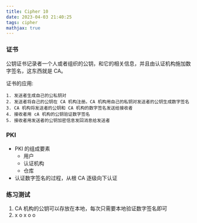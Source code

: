 ```yaml
---
title: Cipher 10
date: 2023-04-03 21:40:25
tags: cipher
mathjax: true
---
```


### 证书

公钥证书记录者一个人或者组织的公钥，和它的相关信息，并且由认证机构施加数字签名，这东西就是 CA。

证书的应用:

```text
1. 发送者生成自己的公私钥对
2. 发送者将自己的公钥在 CA 机构注册。CA 机构用自己的私钥对发送者的公钥生成数字签名
3. CA 机构将发送者的公钥和 CA 机构的数字签名发送给接收者
4. 接收者用 cA 机构的公钥验证数字签名
5. 接收者用发送者的公钥加密信息发回消息给发送者
```

<!--more-->

### PKI

- PKI 的组成要素
  - 用户
  - 认证机构
  - 仓库
- 认证数字签名的过程，从根 CA 逐级向下认证

### 练习测试

1. CA 机构的公钥可以存放在本地，每次只需要本地验证数字签名即可
2. x o x o o
